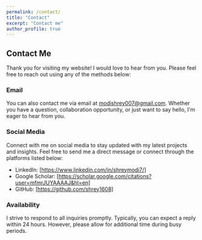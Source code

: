 ```yaml
---
permalink: /contact/
title: "Contact"
excerpt: "Contact me"
author_profile: true
---
```

## Contact Me

Thank you for visiting my website! I would love to hear from you. Please feel free to reach out using any of the methods below:

### Email
You can also contact me via email at modishrey007@gmail.com. Whether you have a question, collaboration opportunity, or just want to say hello, I'm eager to hear from you.

### Social Media
Connect with me on social media to stay updated with my latest projects and insights. Feel free to send me a direct message or connect through the platforms listed below:

- LinkedIn: [https://www.linkedin.com/in/shreymodi7/]
- Google Scholar: [https://scholar.google.com/citations?user=mfmrJUYAAAAJ&hl=en]
- GitHub: [https://github.com/shrey1608]

### Availability
I strive to respond to all inquiries promptly. Typically, you can expect a reply within 24 hours. However, please allow for additional time during busy periods.
